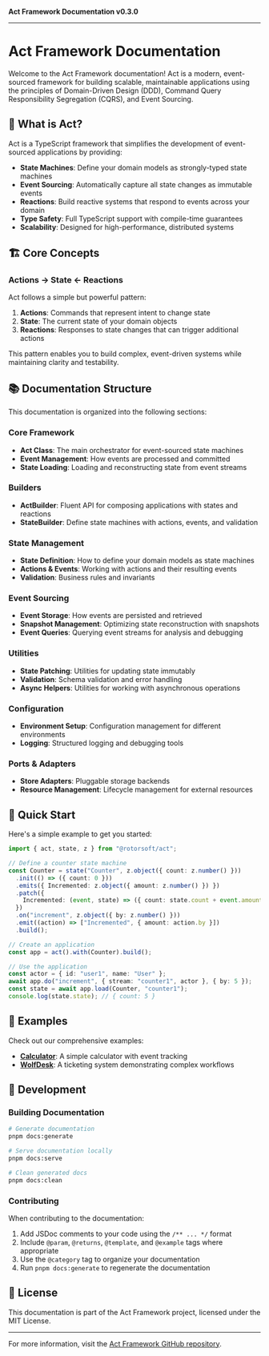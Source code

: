 **Act Framework Documentation v0.3.0**

---

# Act Framework Documentation

Welcome to the Act Framework documentation! Act is a modern, event-sourced framework for building scalable, maintainable applications using the principles of Domain-Driven Design (DDD), Command Query Responsibility Segregation (CQRS), and Event Sourcing.

## 🎯 What is Act?

Act is a TypeScript framework that simplifies the development of event-sourced applications by providing:

- **State Machines**: Define your domain models as strongly-typed state machines
- **Event Sourcing**: Automatically capture all state changes as immutable events
- **Reactions**: Build reactive systems that respond to events across your domain
- **Type Safety**: Full TypeScript support with compile-time guarantees
- **Scalability**: Designed for high-performance, distributed systems

## 🏗️ Core Concepts

### Actions → State ← Reactions

Act follows a simple but powerful pattern:

1. **Actions**: Commands that represent intent to change state
2. **State**: The current state of your domain objects
3. **Reactions**: Responses to state changes that can trigger additional actions

This pattern enables you to build complex, event-driven systems while maintaining clarity and testability.

## 📚 Documentation Structure

This documentation is organized into the following sections:

### Core Framework

- **Act Class**: The main orchestrator for event-sourced state machines
- **Event Management**: How events are processed and committed
- **State Loading**: Loading and reconstructing state from event streams

### Builders

- **ActBuilder**: Fluent API for composing applications with states and reactions
- **StateBuilder**: Define state machines with actions, events, and validation

### State Management

- **State Definition**: How to define your domain models as state machines
- **Actions & Events**: Working with actions and their resulting events
- **Validation**: Business rules and invariants

### Event Sourcing

- **Event Storage**: How events are persisted and retrieved
- **Snapshot Management**: Optimizing state reconstruction with snapshots
- **Event Queries**: Querying event streams for analysis and debugging

### Utilities

- **State Patching**: Utilities for updating state immutably
- **Validation**: Schema validation and error handling
- **Async Helpers**: Utilities for working with asynchronous operations

### Configuration

- **Environment Setup**: Configuration management for different environments
- **Logging**: Structured logging and debugging tools

### Ports & Adapters

- **Store Adapters**: Pluggable storage backends
- **Resource Management**: Lifecycle management for external resources

## 🚀 Quick Start

Here's a simple example to get you started:

```typescript
import { act, state, z } from "@rotorsoft/act";

// Define a counter state machine
const Counter = state("Counter", z.object({ count: z.number() }))
  .init(() => ({ count: 0 }))
  .emits({ Incremented: z.object({ amount: z.number() }) })
  .patch({
    Incremented: (event, state) => ({ count: state.count + event.amount }),
  })
  .on("increment", z.object({ by: z.number() }))
  .emit((action) => ["Incremented", { amount: action.by }])
  .build();

// Create an application
const app = act().with(Counter).build();

// Use the application
const actor = { id: "user1", name: "User" };
await app.do("increment", { stream: "counter1", actor }, { by: 5 });
const state = await app.load(Counter, "counter1");
console.log(state.state); // { count: 5 }
```

## 📖 Examples

Check out our comprehensive examples:

- **[Calculator](./examples/calculator/)**: A simple calculator with event tracking
- **[WolfDesk](./examples/wolfdesk/)**: A ticketing system demonstrating complex workflows

## 🔧 Development

### Building Documentation

```bash
# Generate documentation
pnpm docs:generate

# Serve documentation locally
pnpm docs:serve

# Clean generated docs
pnpm docs:clean
```

### Contributing

When contributing to the documentation:

1. Add JSDoc comments to your code using the `/** ... */` format
2. Include `@param`, `@returns`, `@template`, and `@example` tags where appropriate
3. Use the `@category` tag to organize your documentation
4. Run `pnpm docs:generate` to regenerate the documentation

## 📄 License

This documentation is part of the Act Framework project, licensed under the MIT License.

---

For more information, visit the [Act Framework GitHub repository](https://github.com/rotorsoft/act-root).
